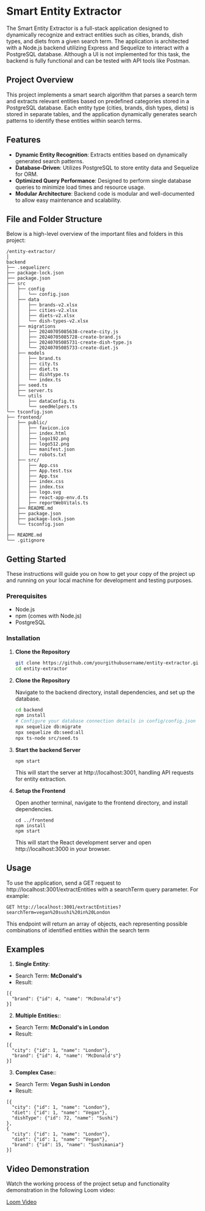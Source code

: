 # Smart Entity Extractor

The Smart Entity Extractor is a full-stack application designed to dynamically recognize and extract entities such as cities, brands, dish types, and diets from a given search term. The application is architected with a Node.js backend utilizing Express and Sequelize to interact with a PostgreSQL database. Although a UI is not implemented for this task, the backend is fully functional and can be tested with API tools like Postman.

## Project Overview

This project implements a smart search algorithm that parses a search term and extracts relevant entities based on predefined categories stored in a PostgreSQL database. Each entity type (cities, brands, dish types, diets) is stored in separate tables, and the application dynamically generates search patterns to identify these entities within search terms.

## Features

- **Dynamic Entity Recognition**: Extracts entities based on dynamically generated search patterns.
- **Database-Driven**: Utilizes PostgreSQL to store entity data and Sequelize for ORM.
- **Optimized Query Performance**: Designed to perform single database queries to minimize load times and resource usage.
- **Modular Architecture**: Backend code is modular and well-documented to allow easy maintenance and scalability.

## File and Folder Structure

Below is a high-level overview of the important files and folders in this project:
```plaintext
/entity-extractor/
│
backend
├── .sequelizerc
├── package-lock.json
├── package.json
├── src
│   ├── config
│   │   └── config.json
│   ├── data
│   │   ├── brands-v2.xlsx
│   │   ├── cities-v2.xlsx
│   │   ├── diets-v2.xlsx
│   │   └── dish-types-v2.xlsx
│   ├── migrations
│   │   ├── 20240705085638-create-city.js
│   │   ├── 20240705085728-create-brand.js
│   │   ├── 20240705085731-create-dish-type.js
│   │   └── 20240705085733-create-diet.js
│   ├── models
│   │   ├── brand.ts
│   │   ├── city.ts
│   │   ├── diet.ts
│   │   ├── dishtype.ts
│   │   └── index.ts
│   ├── seed.ts
│   ├── server.ts
│   └── utils
│       ├── dataConfig.ts
│       └── seedHelpers.ts
└── tsconfig.json
├── frontend/                              
│   ├── public/                            
│   │   ├── favicon.ico
│   │   ├── index.html
│   │   ├── logo192.png
│   │   ├── logo512.png
│   │   ├── manifest.json
│   │   └── robots.txt
│   ├── src/                              
│   │   ├── App.css                        
│   │   ├── App.test.tsx                   
│   │   ├── App.tsx                        
│   │   ├── index.css                     
│   │   ├── index.tsx                      
│   │   ├── logo.svg                       
│   │   ├── react-app-env.d.ts             
│   │   ├── reportWebVitals.ts             
│   ├── README.md                          
│   ├── package.json                       
│   ├── package-lock.json
│   └── tsconfig.json                     
│
├── README.md                              
└── .gitignore 
```

## Getting Started

These instructions will guide you on how to get your copy of the project up and running on your local machine for development and testing purposes.

### Prerequisites

- Node.js
- npm (comes with Node.js)
- PostgreSQL

### Installation

1. **Clone the Repository**
   ```bash
   git clone https://github.com/yourgithubusername/entity-extractor.git
   cd entity-extractor
2. **Clone the Repository**

    Navigate to the backend directory, install dependencies, and set up the database.
    ```bash
    cd backend
    npm install
    # Configure your database connection details in config/config.json
    npx sequelize db:migrate
    npx sequelize db:seed:all
    npx ts-node src/seed.ts

3. **Start the backend Server**
    ```
    npm start
    ```
    This will start the server at http://localhost:3001, handling API requests for entity extraction.

4. **Setup the Frontend**

    Open another terminal, navigate to the frontend directory, and install dependencies.
    ```
    cd ../frontend
    npm install
    npm start
    ```
    This will start the React development server and open http://localhost:3000 in your browser.

## Usage

To use the application, send a GET request to http://localhost:3001/extractEntities with a searchTerm query parameter. For example:

```
GET http://localhost:3001/extractEntities?searchTerm=vegan%20sushi%20in%20London
```
This endpoint will return an array of objects, each representing possible combinations of identified entities within the search term

## Examples

1. **Single Entity**:
- Search Term: **McDonald's**
- Result:
```
[{ 
  "brand": {"id": 4, "name": "McDonald's"}
}]
```
2. **Multiple Entities:**:
- Search Term: **McDonald's in London**
- Result:
```
[{ 
  "city": {"id": 1, "name": "London"},
  "brand": {"id": 4, "name": "McDonald's"}
}]
```
3. **Complex Case:**:
- Search Term: **Vegan Sushi in London**
- Result:
```
[{ 
  "city": {"id": 1, "name": "London"},
  "diet": {"id": 1, "name": "Vegan"},
  "dishType": {"id": 72, "name": "Sushi"}
},
{ 
  "city": {"id": 1, "name": "London"},
  "diet": {"id": 1, "name": "Vegan"},
  "brand": {"id": 15, "name": "Sushimania"}
}]
```

## Video Demonstration
Watch the working process of the project setup and functionality demonstration in the following Loom video:

[Loom Video](https://www.loom.com/share/5cde4918a9cf461b90fec1b78cf7402c?sid=36ada059-e85b-49ab-80fa-0609045f0569)